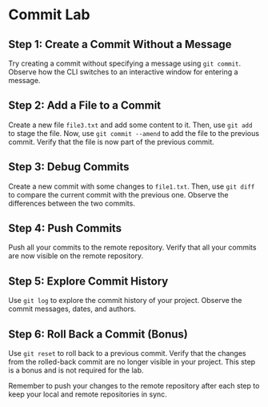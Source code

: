 # Commit Lab

## Step 1: Create a Commit Without a Message

Try creating a commit without specifying a message using `git commit`. Observe how the CLI switches to an interactive window for entering a message.

## Step 2: Add a File to a Commit

Create a new file `file3.txt` and add some content to it. Then, use `git add` to stage the file. Now, use `git commit --amend` to add the file to the previous commit. Verify that the file is now part of the previous commit.

## Step 3: Debug Commits

Create a new commit with some changes to `file1.txt`. Then, use `git diff` to compare the current commit with the previous one. Observe the differences between the two commits.

## Step 4: Push Commits

Push all your commits to the remote repository. Verify that all your commits are now visible on the remote repository.

## Step 5: Explore Commit History

Use `git log` to explore the commit history of your project. Observe the commit messages, dates, and authors.

## Step 6: Roll Back a Commit (Bonus)

Use `git reset` to roll back to a previous commit. Verify that the changes from the rolled-back commit are no longer visible in your project. This step is a bonus and is not required for the lab.

Remember to push your changes to the remote repository after each step to keep your local and remote repositories in sync.

